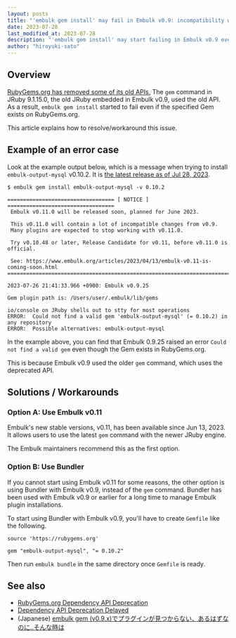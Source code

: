 ```yaml
---
layout: posts
title: "'embulk gem install' may fail in Embulk v0.9: incompatibility with RubyGems"
date: 2023-07-28
last_modified_at: 2023-07-28
description: "'embulk gem install' may start failing in Embulk v0.9 even if the target plugin Gem exists at rubygems.org. This article explains the issue, and how to resolve it."
author: "hiroyuki-sato"
---
```


## Overview

[RubyGems.org has removed some of its old APIs.](https://blog.rubygems.org/2023/02/22/dependency-api-deprecation.html) The `gem` command in JRuby 9.1.15.0, the old JRuby embedded in Embulk v0.9, used the old API. As a result, `embulk gem install` started to fail even if the specified Gem exists on RubyGems.org.

This article explains how to resolve/workaround this issue.

## Example of an error case

Look at the example output below, which is a message when trying to install `embulk-output-mysql` v0.10.2. It is [the latest release as of Jul 28, 2023](https://rubygems.org/gems/embulk-output-mysql/versions/0.10.2-java).

```
$ embulk gem install embulk-output-mysql -v 0.10.2

================================== [ NOTICE ] ==================================
 Embulk v0.11.0 will be released soon, planned for June 2023.

 This v0.11.0 will contain a lot of incompatible changes from v0.9.
 Many plugins are expected to stop working with v0.11.0.

 Try v0.10.48 or later, Release Candidate for v0.11, before v0.11.0 is official.

 See: https://www.embulk.org/articles/2023/04/13/embulk-v0.11-is-coming-soon.html
================================================================================

2023-07-26 21:41:33.966 +0900: Embulk v0.9.25

Gem plugin path is: /Users/user/.embulk/lib/gems

io/console on JRuby shells out to stty for most operations
ERROR:  Could not find a valid gem 'embulk-output-mysql' (= 0.10.2) in any repository
ERROR:  Possible alternatives: embulk-output-mysql
```
In the example above, you can find that Embulk 0.9.25 raised an error `Could not find a valid gem` even though the Gem exists in RubyGems.org.

This is because Embulk v0.9 used the older `gem` command, which uses the deprecated API.

## Solutions / Workarounds

### Option A: Use Embulk v0.11

Embulk's new stable versions, v0.11, has been available since Jun 13, 2023. It allows users to use the latest `gem` command with the newer JRuby engine.

The Embulk maintainers recommend this as the first option.

### Option B: Use Bundler

If you cannot start using Embulk v0.11 for some reasons, the other option is using Bundler with Embulk v0.9, instead of the `gem` command. Bundler has been used with Embulk v0.9 or earlier for a long time to manage Embulk plugin installations.

To start using Bundler with Embulk v0.9, you'll have to create `Gemfile` like the following.

```
source 'https://rubygems.org'

gem "embulk-output-mysql", "= 0.10.2"
```
Then run `embulk bundle` in the same directory once `Gemfile` is ready.

## See also

* [RubyGems.org Dependency API Deprecation](https://blog.rubygems.org/2023/02/22/dependency-api-deprecation.html)
* [Dependency API Deprecation Delayed](https://blog.rubygems.org/2023/04/07/dependency-api-deprecation-delayed.html)
* (Japanese) [embulk gem (v0.9.x)でプラグインが見つからない、あるはずなのに..そんな時は](https://zenn.dev/hiroysato/articles/16f84886524a3d)
